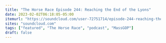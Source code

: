 ```yaml
---
title: "The Horse Race Episode 244: Reaching the End of the Lyons"
date: 2023-02-02T06:18:05-05:00
itemurl: "https://soundcloud.com/user-72751714/episode-244-reaching-the-end-of-the-lyons"
sites: "soundcloud.com"
tags: ["featured", "The Horse Race", "podcast", "MassGOP"]
draft: false
---
```


